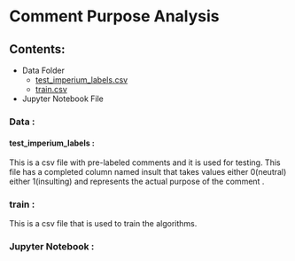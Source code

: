 # Comment Purpose Analysis


## Contents:
* Data Folder 
  * [test_imperium_labels.csv](test_imperium_labels)
  * [train.csv](train)
* Jupyter Notebook File 

### Data :

#### test_imperium_labels :
This is a csv file with pre-labeled comments and it is used for testing.
This file has a completed column named insult that takes values either 0(neutral) either 1(insulting) and represents the actual purpose of the comment . 

### train :
This is a csv file that is used to train the algorithms.

### Jupyter Notebook :
